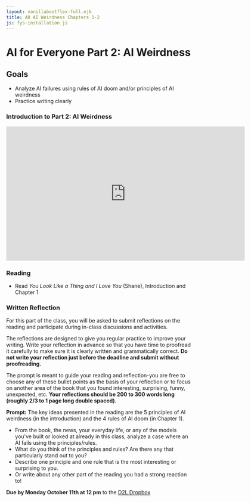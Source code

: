 ```yaml
---
layout: vanillabootflex-full.njk
title: A8 AI Weirdness Chapters 1-2
js: fys-installation.js
---
```


# AI for Everyone Part 2: AI Weirdness

## Goals

- Analyze AI failures using rules of AI doom and/or principles of AI weirdness
- Practice writing clearly

### Introduction to Part 2: AI Weirdness

<iframe width="640" height="360" src="https://www.youtube.com/embed/YDSI-x7MGsA" frameborder="0" allow="accelerometer; autoplay; encrypted-media; gyroscope; picture-in-picture" allowfullscreen></iframe>

### Reading

- Read *You Look Like a Thing and I Love You* (Shane), Introduction and Chapter 1

### Written Reflection

For this part of the class, you will be asked to submit reflections on the reading and participate during in-class discussions and activities.

The reflections are designed to give you regular practice to improve your writing. Write your reflection in advance so that you have time to proofread it carefully to make sure it is clearly written and grammatically correct. **Do not write your reflection just before the deadline and submit without proofreading.**

The prompt is meant to guide your reading and reflection-you are free to choose any of these bullet points as the basis of your reflection or to focus on another area of the book that you found interesting, surprising, funny, unexpected, etc. **Your reflections should be 200 to 300 words long (roughly 2/3 to 1 page long double spaced).**

**Prompt:** The key ideas presented in the reading are the 5 principles of AI weirdness (in the introduction) and the 4 rules of AI doom (in Chapter 1).

- From the book, the news, your everyday life, or any of the models you've built or looked at already in this class, analyze a case where an AI fails using the principles/rules.
- What do you think of the principles and rules? Are there any that particularly stand out to you?
- Describe one principle and one rule that is the most interesting or surprising to you. 
- Or write about any other part of the reading you had a strong reaction to!

**Due by Monday October 11th at 12 pm** to the [D2L Dropbox](https://d2l.mountunion.edu/d2l/le/content/43087/viewContent/551562/View)

